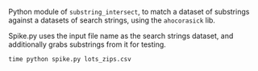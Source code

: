 Python module of `substring_intersect`, to match a dataset of substrings against a datasets of search strings, using the `ahocorasick` lib.

Spike.py uses the input file name as the search strings dataset, and additionally grabs substrings from it for testing.

```
time python spike.py lots_zips.csv
```
